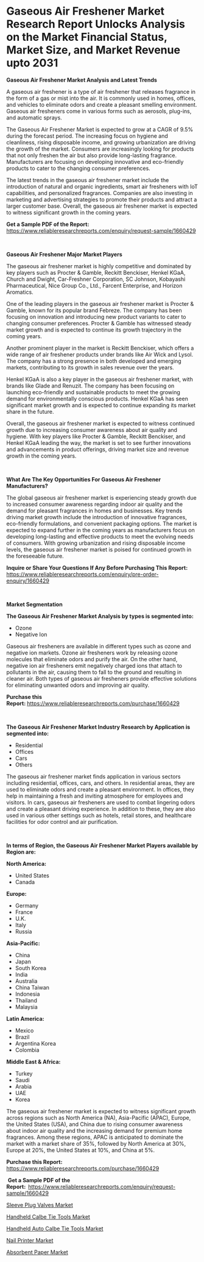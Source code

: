 <p><h1>Gaseous Air Freshener Market Research Report Unlocks Analysis on the Market Financial Status, Market Size, and Market Revenue upto 2031</h1></p><p><strong>Gaseous Air Freshener Market Analysis and Latest Trends</strong></p>
<p><p>A gaseous air freshener is a type of air freshener that releases fragrance in the form of a gas or mist into the air. It is commonly used in homes, offices, and vehicles to eliminate odors and create a pleasant smelling environment. Gaseous air fresheners come in various forms such as aerosols, plug-ins, and automatic sprays.</p><p>The Gaseous Air Freshener Market is expected to grow at a CAGR of 9.5% during the forecast period. The increasing focus on hygiene and cleanliness, rising disposable income, and growing urbanization are driving the growth of the market. Consumers are increasingly looking for products that not only freshen the air but also provide long-lasting fragrance. Manufacturers are focusing on developing innovative and eco-friendly products to cater to the changing consumer preferences.</p><p>The latest trends in the gaseous air freshener market include the introduction of natural and organic ingredients, smart air fresheners with IoT capabilities, and personalized fragrances. Companies are also investing in marketing and advertising strategies to promote their products and attract a larger customer base. Overall, the gaseous air freshener market is expected to witness significant growth in the coming years.</p></p>
<p><strong>Get a Sample PDF of the Report:&nbsp;</strong> <a href="https://www.reliableresearchreports.com/enquiry/request-sample/1660429">https://www.reliableresearchreports.com/enquiry/request-sample/1660429</a></p>
<p>&nbsp;</p>
<p><strong>Gaseous Air Freshener Major Market Players</strong></p>
<p><p>The gaseous air freshener market is highly competitive and dominated by key players such as Procter & Gamble, Reckitt Benckiser, Henkel KGaA, Church and Dwight, Car-Freshner Corporation, SC Johnson, Kobayashi Pharmaceutical, Nice Group Co., Ltd., Farcent Enterprise, and Horizon Aromatics.</p><p>One of the leading players in the gaseous air freshener market is Procter & Gamble, known for its popular brand Febreze. The company has been focusing on innovation and introducing new product variants to cater to changing consumer preferences. Procter & Gamble has witnessed steady market growth and is expected to continue its growth trajectory in the coming years.</p><p>Another prominent player in the market is Reckitt Benckiser, which offers a wide range of air freshener products under brands like Air Wick and Lysol. The company has a strong presence in both developed and emerging markets, contributing to its growth in sales revenue over the years.</p><p>Henkel KGaA is also a key player in the gaseous air freshener market, with brands like Glade and Renuzit. The company has been focusing on launching eco-friendly and sustainable products to meet the growing demand for environmentally conscious products. Henkel KGaA has seen significant market growth and is expected to continue expanding its market share in the future.</p><p>Overall, the gaseous air freshener market is expected to witness continued growth due to increasing consumer awareness about air quality and hygiene. With key players like Procter & Gamble, Reckitt Benckiser, and Henkel KGaA leading the way, the market is set to see further innovations and advancements in product offerings, driving market size and revenue growth in the coming years.</p></p>
<p>&nbsp;</p>
<p><strong>What Are The Key Opportunities For Gaseous Air Freshener Manufacturers?</strong></p>
<p><p>The global gaseous air freshener market is experiencing steady growth due to increased consumer awareness regarding indoor air quality and the demand for pleasant fragrances in homes and businesses. Key trends driving market growth include the introduction of innovative fragrances, eco-friendly formulations, and convenient packaging options. The market is expected to expand further in the coming years as manufacturers focus on developing long-lasting and effective products to meet the evolving needs of consumers. With growing urbanization and rising disposable income levels, the gaseous air freshener market is poised for continued growth in the foreseeable future.</p></p>
<p><strong>Inquire or Share Your Questions If Any Before Purchasing This Report:</strong> <a href="https://www.reliableresearchreports.com/enquiry/pre-order-enquiry/1660429">https://www.reliableresearchreports.com/enquiry/pre-order-enquiry/1660429</a></p>
<p>&nbsp;</p>
<p><strong>Market Segmentation</strong></p>
<p><strong>The Gaseous Air Freshener Market Analysis by types is segmented into:</strong></p>
<p><ul><li>Ozone</li><li>Negative Ion</li></ul></p>
<p><p>Gaseous air fresheners are available in different types such as ozone and negative ion markets. Ozone air fresheners work by releasing ozone molecules that eliminate odors and purify the air. On the other hand, negative ion air fresheners emit negatively charged ions that attach to pollutants in the air, causing them to fall to the ground and resulting in cleaner air. Both types of gaseous air fresheners provide effective solutions for eliminating unwanted odors and improving air quality.</p></p>
<p><strong>Purchase this Report:&nbsp;</strong><a href="https://www.reliableresearchreports.com/purchase/1660429">https://www.reliableresearchreports.com/purchase/1660429</a></p>
<p>&nbsp;</p>
<p><strong>The Gaseous Air Freshener Market Industry Research by Application is segmented into:</strong></p>
<p><ul><li>Residential</li><li>Offices</li><li>Cars</li><li>Others</li></ul></p>
<p><p>The gaseous air freshener market finds application in various sectors including residential, offices, cars, and others. In residential areas, they are used to eliminate odors and create a pleasant environment. In offices, they help in maintaining a fresh and inviting atmosphere for employees and visitors. In cars, gaseous air fresheners are used to combat lingering odors and create a pleasant driving experience. In addition to these, they are also used in various other settings such as hotels, retail stores, and healthcare facilities for odor control and air purification.</p></p>
<p>&nbsp;</p>
<p><strong>In terms of Region, the Gaseous Air Freshener Market Players available by Region are:</strong></p>
<p>
    <p> <strong> North America: </strong>
        <ul>
            <li>United States</li>
            <li>Canada</li>
        </ul>
        </p> 
    <p> <strong> Europe: </strong>
        <ul>
            <li>Germany</li>
            <li>France</li>
            <li>U.K.</li>
            <li>Italy</li>
            <li>Russia</li>
        </ul>
        </p> 
    <p> <strong> Asia-Pacific: </strong>
        <ul>
            <li>China</li>
            <li>Japan</li>
            <li>South Korea</li>
            <li>India</li>
            <li>Australia</li>
            <li>China Taiwan</li>
            <li>Indonesia</li>
            <li>Thailand</li>
            <li>Malaysia</li>
        </ul>
        </p> 
    <p> <strong> Latin America: </strong>
        <ul>
            <li>Mexico</li>
            <li>Brazil</li>
            <li>Argentina Korea</li>
            <li>Colombia</li>
        </ul>
        </p> 
    <p> <strong> Middle East & Africa: </strong>
        <ul>
            <li>Turkey</li>
            <li>Saudi</li>
            <li>Arabia</li>
            <li>UAE</li>
            <li>Korea</li>
        </ul>
    </p>
    </p>
<p><p>The gaseous air freshener market is expected to witness significant growth across regions such as North America (NA), Asia-Pacific (APAC), Europe, the United States (USA), and China due to rising consumer awareness about indoor air quality and the increasing demand for premium home fragrances. Among these regions, APAC is anticipated to dominate the market with a market share of 35%, followed by North America at 30%, Europe at 20%, the United States at 10%, and China at 5%.</p></p>
<p><strong>Purchase this Report: </strong><a href="https://www.reliableresearchreports.com/purchase/1660429">https://www.reliableresearchreports.com/purchase/1660429</a></p>
<p>&nbsp;<strong>Get a Sample PDF of the Report:&nbsp;&nbsp;</strong><a href="https://www.reliableresearchreports.com/enquiry/request-sample/1660429">https://www.reliableresearchreports.com/enquiry/request-sample/1660429</a></p>
<p><strong></strong></p>
<p><p><a href="https://silk-columnist-571.notion.site/Sleeve-Plug-Valves-Market-Offer-Valuable-Insights-into-Market-Size-Market-Share-Market-Trends-and-cbf8c14cb5004984869d1a9eccd67717">Sleeve Plug Valves Market</a></p><p><a href="https://cat-emmental-94b.notion.site/Handheld-Calbe-Tie-Tools-Market-Growth-Market-Trends-COVID-19-Impact-and-Forecasts-for-period-fro-c93ea09bebee49a1886280df25c424f1">Handheld Calbe Tie Tools Market</a></p><p><a href="https://silk-columnist-571.notion.site/Handheld-Auto-Calbe-Tie-Tools-Market-Research-Report-Provides-Critical-Insights-that-can-help-Shape--97827a4c072a49459b1ef5b048d52a25">Handheld Auto Calbe Tie Tools Market</a></p><p><a href="https://view.publitas.com/reportprime-1/nail-printer-market-size-focuses-on-market-dynamics-in-depth-analysis-and-future-projections-of-its-market-forecasted-for-period-from-2024-to-2031/">Nail Printer Market</a></p><p><a href="https://view.publitas.com/reportprime-1/absorbent-paper-market-share-market-new-trends-analysis-report-by-type-by-application-by-end-use-by-region-and-segment-forecasts-2024-2031/">Absorbent Paper Market</a></p></p>